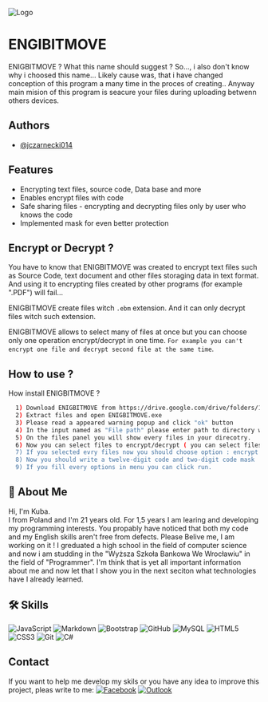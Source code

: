 ![Logo](https://imagizer.imageshack.com/img922/5426/zIddrV.png)




# ENGIBITMOVE

ENIGBITMOVE ? What this name should suggest ? So..., i also don't know why i choosed this name...
Likely cause was, that i have changed conception of this program a many time in the 
proces of creating.. Anyway main mision of this program is seacure your files during uploading
betwenn others devices.





## Authors

- [@jczarnecki014](https://github.com/jczarnecki014)


## Features

- Encrypting text files, source code, Data base and more
- Enables encrypt files with code
- Safe sharing files - encrypting and decrypting files only by user who knows the code
- Implemented mask for even better protection


## Encrypt or Decrypt ?

You have to know that ENIGBITMOVE was created to encrypt text files such as Source Code, text document and other files storaging data in text format.  
And using it to encrypting files created by other programs (for example ".PDF") will fail...

ENIGBITMOVE create files witch `.ebm` extension. And it can only decrypt files witch such extension.

ENIGBITMOVE allows to select many of files at once but you can choose only one operation encrypt/decrypt in one time.  `For example you can't encrypt one file and decrypt second file at the same time`.


## How to use ?

How install ENIGBITMOVE ?

```bash
  1) Download ENIGBITMOVE from https://drive.google.com/drive/folders/1wqCuC7XQhcK3oGm0ZY__Yci0quSQ3RC2?usp=sharing
  2) Extract files and open ENIGBITMOVE.exe
  3) Please read a appeared warning popup and click "ok" button 
  4) In the input named as "File path" please enter path to directory with files to encrypt/decrypt and click "FIND" button
  5) On the files panel you will show every files in your direcotry.
  6) Now you can select files to encrypt/decrypt ( you can select files to encrypt or only files to decrypt. ENIGBITMOVE doesn't mix operation)
  7) If you selected evry files now you should choose option : encrypt or decrypt ( file to decrypt have a ".ebm" extension )
  8) Now you should write a twelve-digit code and two-digit code mask
  9) If you fill every options in menu you can click run.
```
    
## 🚀 About Me
Hi, I'm Kuba.  
I from Poland and I'm 21 years old. For 1,5 years I am learing and developing my programming interests. You propably have noticed that both my code and my English skills aren't free from defects. Please Belive me, I am working on it ! I greduated a high school in the field of computer science and now i am studding in the "Wyższa Szkoła Bankowa We Wrocławiu" in the field of "Programmer".
I'm think that is yet all important information about me and now let that I show you in the next seciton what technologies have I already learned.

## 🛠 Skills
![JavaScript](https://img.shields.io/badge/javascript-%23323330.svg?style=for-the-badge&logo=javascript&logoColor=%23F7DF1E)
![Markdown](https://img.shields.io/badge/markdown-%23000000.svg?style=for-the-badge&logo=markdown&logoColor=white)
![Bootstrap](https://img.shields.io/badge/bootstrap-%23563D7C.svg?style=for-the-badge&logo=bootstrap&logoColor=white)
![GitHub](https://img.shields.io/badge/github-%23121011.svg?style=for-the-badge&logo=github&logoColor=white)
![MySQL](https://img.shields.io/badge/mysql-%2300f.svg?style=for-the-badge&logo=mysql&logoColor=white)
![HTML5](https://img.shields.io/badge/html5-%23E34F26.svg?style=for-the-badge&logo=html5&logoColor=white)
![CSS3](https://img.shields.io/badge/css3-%231572B6.svg?style=for-the-badge&logo=css3&logoColor=white)
![Git](https://img.shields.io/badge/git-%23F05033.svg?style=for-the-badge&logo=git&logoColor=white)
![C#](https://img.shields.io/badge/c%23-%23239120.svg?style=for-the-badge&logo=c-sharp&logoColor=white)

## Contact
If you want to help me develop my skils or you have any idea to improve this project, pleas write to me:
[![Facebook](https://img.shields.io/badge/Facebook-%231877F2.svg?style=for-the-badge&logo=Facebook&logoColor=white)](https://www.facebook.com/kuba.czarnecki.142/)
[![Outlook](https://img.shields.io/badge/Microsoft_Outlook-0078D4?style=for-the-badge&logo=microsoft-outlook&logoColor=white)](czarnecki.web@outlook.com)

